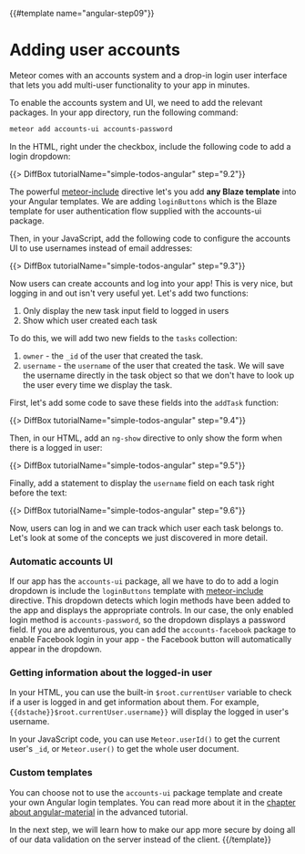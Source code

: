 {{#template name="angular-step09"}}

# Adding user accounts

Meteor comes with an accounts system and a drop-in login user interface that lets you add multi-user functionality to your app in minutes.

To enable the accounts system and UI, we need to add the relevant packages. In your app directory, run the following command:

```bash
meteor add accounts-ui accounts-password
```

In the HTML, right under the checkbox, include the following code to add a login dropdown:

{{> DiffBox tutorialName="simple-todos-angular" step="9.2"}}

The powerful [meteor-include](http://angular-meteor.com/api/meteor-include) directive let's you add **any Blaze template** into your Angular templates.
We are adding `loginButtons` which is the Blaze template for user authentication flow supplied with the accounts-ui package.

Then, in your JavaScript, add the following code to configure the accounts UI to use usernames instead of email addresses:

{{> DiffBox tutorialName="simple-todos-angular" step="9.3"}}

Now users can create accounts and log into your app! This is very nice, but logging in and out isn't very useful yet. Let's add two functions:

1. Only display the new task input field to logged in users
2. Show which user created each task

To do this, we will add two new fields to the `tasks` collection:

1. `owner` - the `_id` of the user that created the task.
2. `username` - the `username` of the user that created the task. We will save the username directly in the task object so that we don't have to look up the user every time we display the task.

First, let's add some code to save these fields into the `addTask` function:

{{> DiffBox tutorialName="simple-todos-angular" step="9.4"}}

Then, in our HTML, add an `ng-show` directive to only show the form when there is a logged in user:

{{> DiffBox tutorialName="simple-todos-angular" step="9.5"}}

Finally, add a statement to display the `username` field on each task right before the text:

{{> DiffBox tutorialName="simple-todos-angular" step="9.6"}}

Now, users can log in and we can track which user each task belongs to. Let's look at some of the concepts we just discovered in more detail.

### Automatic accounts UI

If our app has the `accounts-ui` package, all we have to do to add a login dropdown is include the `loginButtons` template with [meteor-include](http://angular-meteor.com/api/meteor-include) directive.
This dropdown detects which login methods have been added to the app and displays the appropriate controls. In our case, the only enabled login method is `accounts-password`, so the dropdown displays a password field. If you are adventurous, you can add the `accounts-facebook` package to enable Facebook login in your app - the Facebook button will automatically appear in the dropdown.

### Getting information about the logged-in user

In your HTML, you can use the built-in `$root.currentUser` variable to check if a user is logged in and get information about them. For example, `{{dstache}}$root.currentUser.username}}` will display the logged in user's username.

In your JavaScript code, you can use `Meteor.userId()` to get the current user's `_id`, or `Meteor.user()` to get the whole user document.

### Custom templates

You can choose not to use the `accounts-ui` package template and create your own Angular login templates.
You can read more about it in the [chapter about angular-material](http://angular-meteor.com/tutorial/step_18) in the advanced tutorial.

In the next step, we will learn how to make our app more secure by doing all of our data validation on the server instead of the client.
{{/template}}
